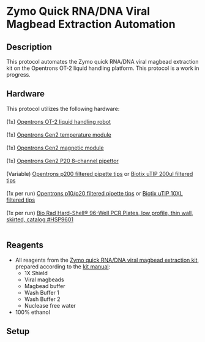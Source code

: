 # Zymo Quick RNA/DNA Viral Magbead Extraction Automation
## Description
This protocol automates the Zymo quick RNA/DNA viral magbead extraction kit on the Opentrons OT-2 liquid handling platform. This protocol is a work in progress.
## Hardware
This protocol utilizes the following hardware:  
<br>
(1x) [Opentrons OT-2 liquid handling robot](https://shop.opentrons.com/products/ot-2)   
<br>
(1x) [Opentrons Gen2 temperature module](https://shop.opentrons.com/products/tempdeck)  
<br>
(1x) [Opentrons Gen2 magnetic module](https://shop.opentrons.com/products/magdeck)  
<br>
(1x) [Opentrons Gen2 P20 8-channel pipettor](https://shop.opentrons.com/collections/ot-2-robot/products/8-channel-electronic-pipette)  
<br>
(Variable) [Opentrons p200 filtered pipette tips](https://shop.opentrons.com/collections/opentrons-tips/products/opentrons-200ul-filter-tips) or [Biotix uTIP 200ul filtered tips](https://biotix.com/products/pipette-tips/utip-universal-pipette-tips/200-%ce%bcl-racked-sterilized/)
<br>
<br>
(1x per run) [Opentrons p10/p20 filtered pipette tips](https://shop.opentrons.com/collections/opentrons-tips/products/opentrons-10ul-tips) or [Biotix uTIP 10XL filtered tips](https://biotix.com/products/pipette-tips/utip-universal-pipette-tips/10-%ce%bcl-xl-racked-filtered-sterilized/)  
<br>
(1x per run) [Bio Rad Hard-Shell® 96-Well PCR Plates, low profile, thin wall, skirted, catalog #HSP9601](https://www.bio-rad.com/en-us/sku/hsp9601-hard-shell-96-well-pcr-plates-low-profile-thin-wall-skirted-white-clear?ID=hsp9601)  
<br>
## Reagents
* All reagents from the [Zymo quick RNA/DNA viral magbead extraction kit](https://www.zymoresearch.com/pages/quick-viral-covid-19), prepared according to the [kit manual](https://files.zymoresearch.com/protocols/_r2140_r2141_quick-dna-rna_viral_magbead.pdf):
  * 1X Shield
  * Viral magbeads
  * Magbead buffer
  * Wash Buffer 1
  * Wash Buffer 2
  * Nuclease free water
* 100% ethanol

## Setup 
